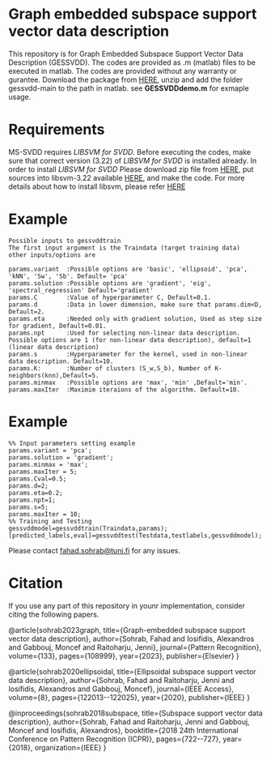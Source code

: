 # Graph embedded subspace support vector data description

This repository is for Graph Embedded Subspace Support Vector Data Description (GESSVDD). The codes are provided as .m (matlab) files to be executed in matlab. The codes are provided without any warranty or gurantee. Download the package from [HERE](https://github.com/fahadsohrab/gessvdd/archive/main.zip), unzip and add the folder gessvdd-main to the path in matlab. see **GESSVDDdemo.m** for exmaple usage.

# Requirements
MS-SVDD requires *LIBSVM for SVDD*. Before executing the codes, make sure that correct version (3.22) of *LIBSVM for SVDD* is installed already. In order to install *LIBSVM for SVDD*  Please download zip file from [HERE](https://www.csie.ntu.edu.tw/~cjlin/libsvmtools/svdd/libsvm-svdd-3.22.zip), put sources into libsvm-3.22 available [HERE](https://www.csie.ntu.edu.tw/~cjlin/libsvm/oldfiles/libsvm-3.22.zip), and make the code. For more details about how to install libsvm, please refer [HERE](https://www.csie.ntu.edu.tw/~cjlin/libsvmtools/#libsvm_for_svdd_and_finding_the_smallest_sphere_containing_all_data)

# Example
```text
Possible inputs to gessvddtrain
The first input argument is the Traindata (target training data)
other inputs/options are

params.variant  :Possible options are 'basic', 'ellipsoid', 'pca', 'kNN', 'Sw', 'Sb'. Default= 'pca'
params.solution :Possible options are 'gradient', 'eig', 'spectral_regression' Default='gradient'
params.C        :Value of hyperparameter C, Default=0.1.
params.d        :Data in lower dimension, make sure that params.dim<D, Default=2.
params.eta      :Needed only with gradient solution, Used as step size for gradient, Default=0.01.
params.npt      :Used for selecting non-linear data description. Possible options are 1 (for non-linear data description), default=1 (linear data description)
params.s        :Hyperparameter for the kernel, used in non-linear data description. Default=10.
params.K:       :Number of clusters (S_w,S_b), Number of K-neighbors(knn),Default=5.
params.minmax   :Possible options are 'max', 'min' ,Default='min'.
params.maxIter  :Maximim iteraions of the algorithm. Default=10.
```
# Example
```text
%% Input parameters setting example
params.variant = 'pca';
params.solution = 'gradient';
params.minmax = 'max';
params.maxIter = 5;
params.Cval=0.5;
params.d=2;
params.eta=0.2;
params.npt=1;
params.s=5;
params.maxIter = 10;
%% Training and Testing
gessvddmodel=gessvddtrain(Traindata,params);
[predicted_labels,eval]=gessvddtest(Testdata,testlabels,gessvddmodel);
```
Please contact fahad.sohrab@tuni.fi for any issues.
# Citation
If you use any part of this repository in younr implementation, consider citing the following papers.

@article{sohrab2023graph,
  title={Graph-embedded subspace support vector data description},
  author={Sohrab, Fahad and Iosifidis, Alexandros and Gabbouj, Moncef and Raitoharju, Jenni},
  journal={Pattern Recognition},
  volume={133},
  pages={108999},
  year={2023},
  publisher={Elsevier}
}
  
@article{sohrab2020ellipsoidal,
  title={Ellipsoidal subspace support vector data description},
  author={Sohrab, Fahad and Raitoharju, Jenni and Iosifidis, Alexandros and Gabbouj, Moncef},
  journal={IEEE Access},
  volume={8},
  pages={122013--122025},
  year={2020},
  publisher={IEEE}
}

@inproceedings{sohrab2018subspace,
  title={Subspace support vector data description},
  author={Sohrab, Fahad and Raitoharju, Jenni and Gabbouj, Moncef and Iosifidis, Alexandros},
  booktitle={2018 24th International Conference on Pattern Recognition (ICPR)},
  pages={722--727},
  year={2018},
  organization={IEEE}
}
